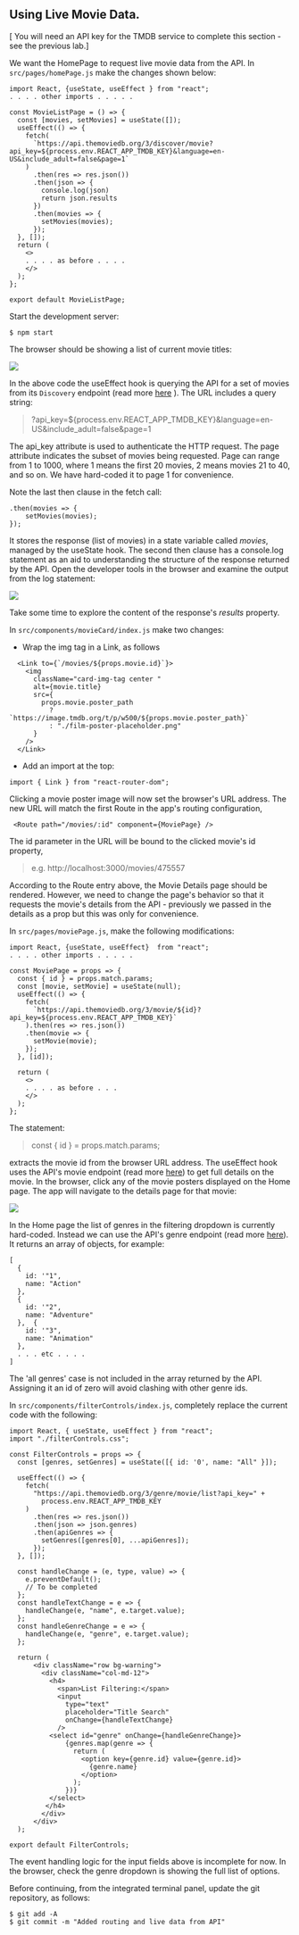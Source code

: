 ## Using Live Movie Data.

[ You will need an API key for the TMDB service to complete this section - see the previous lab.]

We want the HomePage to request live movie data from the API. In `src/pages/homePage.js` make the changes shown below:
~~~
import React, {useState, useEffect } from "react";
. . . . other imports . . . . . 

const MovieListPage = () => {
  const [movies, setMovies] = useState([]);
  useEffect(() => {
    fetch(
      `https://api.themoviedb.org/3/discover/movie?api_key=${process.env.REACT_APP_TMDB_KEY}&language=en-US&include_adult=false&page=1`
    )
      .then(res => res.json())
      .then(json => {
        console.log(json)
        return json.results
      })
      .then(movies => {
        setMovies(movies);
      });
  }, []);
  return (
    <>
    . . . . as before . . . . 
    </>
  );
};

export default MovieListPage;
~~~

Start the development server:
~~~
$ npm start
~~~

The browser should be showing a list of current movie titles:

![][current]

In the above code the useEffect hook is querying the API for a set of movies from its `Discovery` endpoint (read more [here][discovery] ). The URL includes a query string:

>?api_key=${process.env.REACT_APP_TMDB_KEY}&language=en-US&include_adult=false&page=1

The api_key attribute is used to authenticate the HTTP request. The page attribute indicates the subset of movies being requested. Page can range from 1 to 1000, where 1 means the first 20 movies, 2 means movies 21 to 40, and so on. We have hard-coded it to page 1 for convenience.

Note the last then clause in the fetch call:
~~~
.then(movies => {
    setMovies(movies);
});
~~~
It stores the response (list of movies) in a state variable called *movies*, managed by the useState hook. The second then clause has a console.log statement as an aid to understanding the structure of the response returned by the API. Open the developer tools in the browser and examine the output from the log statement:

![][structure]

Take some time to explore the content of the response's *results* property.

In `src/components/movieCard/index.js` make two changes:

+ Wrap the img tag in a Link, as follows
~~~
  <Link to={`/movies/${props.movie.id}`}>
    <img
      className="card-img-tag center "
      alt={movie.title}
      src={
        props.movie.poster_path
          ? `https://image.tmdb.org/t/p/w500/${props.movie.poster_path}`
          : "./film-poster-placeholder.png"
      }
    />
  </Link>
~~~

+ Add an import at the top:
~~~
import { Link } from "react-router-dom";
~~~
Clicking a movie poster image will now set the browser's URL address. The new URL will match the first Route in the app's routing configuration,
~~~
 <Route path="/movies/:id" component={MoviePage} />
~~~
The id parameter in the URL will be bound to the clicked movie's id property, 

>e.g. http://localhost:3000/movies/475557

According to the Route entry above, the Movie Details page should be rendered. However, we need to change the page's behavior so that it requests the movie's details from the API - previously we passed in the details as a prop but this was only for convenience.

In `src/pages/moviePage.js`, make the following modifications:
~~~
import React, {useState, useEffect}  from "react";
. . . . other imports . . . . .

const MoviePage = props => {
  const { id } = props.match.params;
  const [movie, setMovie] = useState(null);
  useEffect(() => {
    fetch(
      `https://api.themoviedb.org/3/movie/${id}?api_key=${process.env.REACT_APP_TMDB_KEY}`
    ).then(res => res.json())    
    .then(movie => {
      setMovie(movie);
    });
  }, [id]);

  return (
    <>
    . . . . as before . . . 
    </>
  );
};
~~~
The statement:

>const { id } = props.match.params;

extracts the movie id from the browser URL address. The useEffect hook uses the API's movie endpoint (read more [here][movie]) to get full details on the movie. In the browser, click any of the movie posters displayed on the Home page. The app will navigate to the details page for that movie:

![][detailp]

In the Home page the list of genres in the filtering dropdown is currently hard-coded. Instead we can use the API's genre endpoint (read more [here][genres]). It returns an array of objects, for example:
~~~
[
  {
    id: '"1",
    name: "Action"
  },
  {
    id: '"2",
    name: "Adventure"
  },  {
    id: '"3",
    name: "Animation"
  },
  . . . etc . . . . 
]
~~~
The 'all genres' case is not included in the array returned by the API. Assigning it an id of zero will avoid clashing with other genre ids.

In `src/components/filterControls/index.js`, completely replace the current code with the following:
~~~
import React, { useState, useEffect } from "react";
import "./filterControls.css";

const FilterControls = props => {
  const [genres, setGenres] = useState([{ id: '0', name: "All" }]);
 
  useEffect(() => {
    fetch(
      "https://api.themoviedb.org/3/genre/movie/list?api_key=" +
        process.env.REACT_APP_TMDB_KEY
    )
      .then(res => res.json())
      .then(json => json.genres)
      .then(apiGenres => {
        setGenres([genres[0], ...apiGenres]);
      });
  }, []);

  const handleChange = (e, type, value) => {
    e.preventDefault();
    // To be completed
  };
  const handleTextChange = e => {
    handleChange(e, "name", e.target.value);
  };
  const handleGenreChange = e => {
    handleChange(e, "genre", e.target.value);
  };

  return (
      <div className="row bg-warning">
        <div className="col-md-12">
          <h4>
            <span>List Filtering:</span>
            <input
              type="text"
              placeholder="Title Search"
              onChange={handleTextChange}
            />
          <select id="genre" onChange={handleGenreChange}>
              {genres.map(genre => {
                return (
                  <option key={genre.id} value={genre.id}>
                    {genre.name}
                  </option>
                );
              })}
          </select>
         </h4>
        </div>
      </div>
  );

export default FilterControls;
~~~
The event handling logic for the input fields above is incomplete for now. In the browser, check the genre dropdown is showing the full list of options.

Before continuing, from the integrated terminal panel, update the git repository, as follows:
~~~
$ git add -A
$ git commit -m "Added routing and live data from API"
~~~

[discovery]: https://developers.themoviedb.org/3/discover
[movie]: https://developers.themoviedb.org/3/movies/get-movie-details
[genres]: https://developers.themoviedb.org/3/genres/get-movie-list
[current]: ./img/current.png
[structure]: ./img/structure.png
[detailp]: ./img/detailp.png
